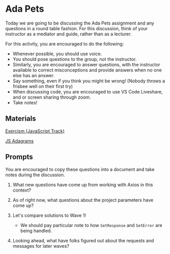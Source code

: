 # Ada Pets

Today we are going to be discussing the Ada Pets assignment and any questions in a round table fashion. For this discussion, think of your instructor as a mediator and guide, rather than as a lecturer.

For this activity, you are encouraged to do the following:

* Whenever possible, you should use voice.
* You should pose questions to the group, not the instructor.
* Similarly, you are encouraged to answer questions, with the instructor available to correct misconceptions and provide answers when no one else has an answer.
* Say something, even if you think you might be wrong! (Nobody throws a frisbee well on their first try)
* When discussing code, you are encouraged to use VS Code Liveshare, and or screen sharing through zoom.
* Take notes!

## Materials
[Exercism (JavaScript Track)](https://exercism.io/my/tracks/javascript)

[JS Adagrams](https://github.com/Ada-C13/js-adagrams)


## Prompts
You are encouraged to copy these questions into a document and take notes during the discussion.

1. What new questions have come up from working with Axios in this context?

1. As of right now, what questions about the project parameters have come up?
1. Let's compare solutions to Wave 1!
    * We should pay particular note to how `SetResponse` and `SetError` are being handled.
1. Looking ahead, what have folks figured out about the requests and messages for later waves?

